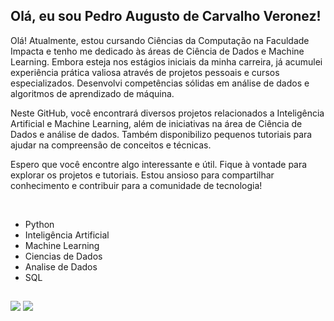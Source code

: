 ## Olá, eu sou Pedro Augusto de Carvalho Veronez!

Olá! Atualmente, estou cursando Ciências da Computação na Faculdade Impacta e tenho me dedicado às áreas de Ciência de Dados e Machine Learning. Embora esteja nos estágios iniciais da minha carreira, já acumulei experiência prática valiosa através de projetos pessoais e cursos especializados. Desenvolvi competências sólidas em análise de dados e algoritmos de aprendizado de máquina.

Neste GitHub, você encontrará diversos projetos relacionados a Inteligência Artificial e Machine Learning, além de iniciativas na área de Ciência de Dados e análise de dados. Também disponibilizo pequenos tutoriais para ajudar na compreensão de conceitos e técnicas.

Espero que você encontre algo interessante e útil. Fique à vontade para explorar os projetos e tutoriais. Estou ansioso para compartilhar conhecimento e contribuir para a comunidade de tecnologia!

<div style="display: inline_block"><br>
  <ul>
    <li>Python</li>
    <li>Inteligência Artificial</li>
    <li>Machine Learning</li>
    <li>Ciencias de Dados</li>
    <li>Analise de Dados</li>
    <li>SQL</li>
  </ul>
</div>

##

<div> 
  <a href="https://www.linkedin.com/in/pedro-veronez/" target="blank"><img src="https://img.shields.io/badge/-LinkedIn-%230077B5?style=for-the-badge&logo=linkedin&logoColor=white" target="_blank"></a>
  <a href="mailto:pedroveronez90@gmail.com"><img src="https://img.shields.io/badge/-Gmail-%23333?style=for-the-badge&logo=gmail&logoColor=white" target="_blank"></a>
</div>
